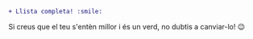 ```diff
+ Llista completa! :smile:
```

Si creus que el teu s'entèn millor i és un verd, no dubtis a canviar-lo! :wink:
